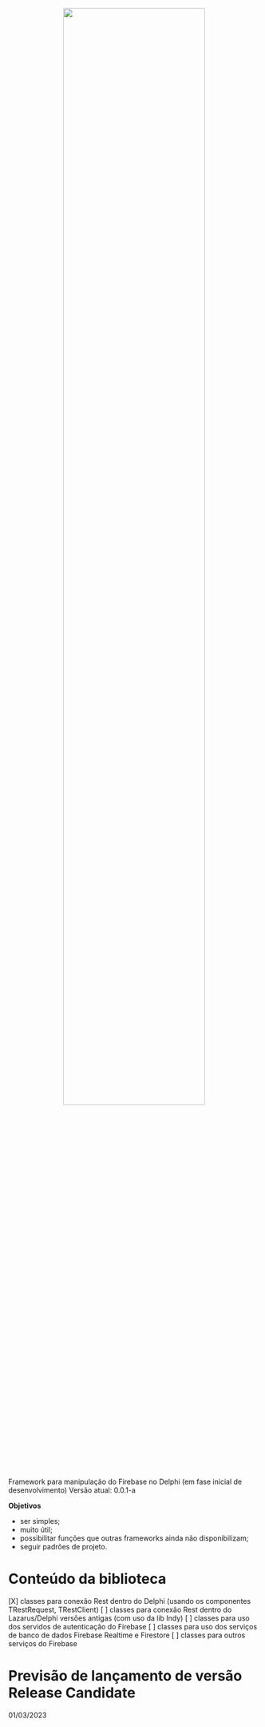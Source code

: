 <p align="center">
<img src="https://github.com/rafael-figueiredo-alves/eFirebase/blob/main/Imagens/Logo_eFirebase.png" width=75% height=75%>  
</p>

Framework para manipulação do Firebase no Delphi (em fase inicial de desenvolvimento)
Versão atual: 0.0.1-a

**Objetivos**
- ser simples;
- muito útil;
- possibilitar funções que outras frameworks ainda não disponibilizam;
- seguir padrões de projeto.

# Conteúdo da biblioteca
[X] classes para conexão Rest dentro do Delphi (usando os componentes TRestRequest, TRestClient)
[ ] classes para conexão Rest dentro do Lazarus/Delphi versões antigas (com uso da lib Indy)
[ ] classes para uso dos servidos de autenticação do Firebase
[ ] classes para uso dos serviços de banco de dados Firebase Realtime e Firestore
[ ] classes para outros serviços do Firebase

# Previsão de lançamento de versão Release Candidate
01/03/2023